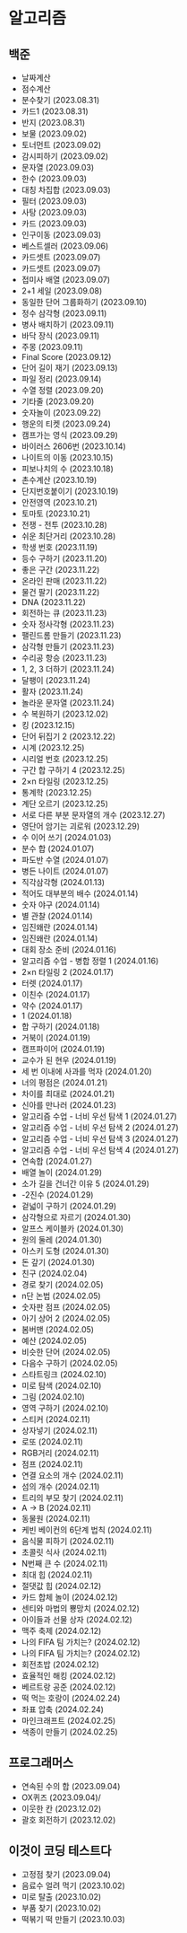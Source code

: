 # 알고리즘<br/>
## 백준<br/>
* 날짜계산
* 점수계산
* 분수찾기 (2023.08.31)
* 카드1 (2023.08.31)
* 반지 (2023.08.31)
* 보물 (2023.09.02)
* 토너먼트 (2023.09.02)
* 감시피하기 (2023.09.02)
* 문자열 (2023.09.03)
* 한수 (2023.09.03)
* 대칭 차집합 (2023.09.03)
* 필터 (2023.09.03)
* 사탕 (2023.09.03)
* 카드 (2023.09.03)
* 인구이동 (2023.09.03)
* 베스트셀러 (2023.09.06)
* 카드셋트 (2023.09.07)
* 카드셋트 (2023.09.07)
* 접미사 배열 (2023.09.07)
* 2+1 세일 (2023.09.08)
* 동일한 단어 그룹화하기 (2023.09.10)
* 정수 삼각형 (2023.09.11)
* 병사 배치하기 (2023.09.11)
* 바닥 장식 (2023.09.11)
* 주몽 (2023.09.11)
* Final Score (2023.09.12)
* 단어 길이 재기 (2023.09.13)
* 파일 정리 (2023.09.14)
* 수열 정렬 (2023.09.20)
* 기타줄 (2023.09.20)
* 숫자놀이 (2023.09.22)
* 행운의 티켓 (2023.09.24)
* 캠프가는 영식 (2023.09.29)
* 바이러스 2606번 (2023.10.14)
* 나이트의 이동 (2023.10.15)
* 피보나치의 수 (2023.10.18)
* 촌수계산 (2023.10.19)
* 단지번호붙이기 (2023.10.19)
* 안전영역 (2023.10.21)
* 토마토 (2023.10.21)
* 전쟁 - 전투 (2023.10.28)
* 쉬운 최단거리 (2023.10.28)
* 학생 번호 (2023.11.19)
* 등수 구하기 (2023.11.20)
* 좋은 구간 (2023.11.22)
* 온라인 판매 (2023.11.22)
* 물건 팔기 (2023.11.22)
* DNA (2023.11.22)
* 회전하는 큐 (2023.11.23)
* 숫자 정사각형 (2023.11.23)
* 팰린드롬 만들기 (2023.11.23)
* 삼각형 만들기 (2023.11.23)
* 수리공 항승 (2023.11.23)
* 1, 2, 3 더하기 (2023.11.24)
* 달팽이 (2023.11.24)
* 활자 (2023.11.24)
* 놀라운 문자열 (2023.11.24)
* 수 복원하기 (2023.12.02)
* 킹 (2023.12.15)
* 단어 뒤집기 2 (2023.12.22)
* 시계 (2023.12.25)
* 시리얼 번호 (2023.12.25)
* 구간 합 구하기 4 (2023.12.25)
* 2×n 타일링 (2023.12.25)
* 통계학 (2023.12.25)
* 계단 오르기 (2023.12.25)
* 서로 다른 부분 문자열의 개수 (2023.12.27)
* 영단어 암기는 괴로워 (2023.12.29)
* 수 이어 쓰기 (2024.01.03)
* 분수 합 (2024.01.07)
* 파도반 수열 (2024.01.07)
* 병든 나이트 (2024.01.07)
* 직각삼각형 (2024.01.13)
* 적어도 대부분의 배수 (2024.01.14)
* 숫자 야구 (2024.01.14)
* 별 관찰 (2024.01.14) 
* 임진왜란 (2024.01.14) 
* 임진왜란 (2024.01.14) 
* 대회 장소 준비 (2024.01.16) 
* 알고리즘 수업 - 병합 정렬 1 (2024.01.16) 
* 2×n 타일링 2 (2024.01.17) 
* 터렛 (2024.01.17) 
* 이친수 (2024.01.17) 
* 약수 (2024.01.17) 
* 1 (2024.01.18) 
* 합 구하기 (2024.01.18) 
* 거북이 (2024.01.19) 
* 캠프파이어 (2024.01.19) 
* 교수가 된 현우 (2024.01.19) 
* 세 번 이내에 사과를 먹자 (2024.01.20) 
* 너의 평점은 (2024.01.21) 
* 차이를 최대로 (2024.01.21) 
* 신아를 만나러 (2024.01.23) 
* 알고리즘 수업 - 너비 우선 탐색 1 (2024.01.27) 
* 알고리즘 수업 - 너비 우선 탐색 2 (2024.01.27) 
* 알고리즘 수업 - 너비 우선 탐색 3 (2024.01.27) 
* 알고리즘 수업 - 너비 우선 탐색 4 (2024.01.27) 
* 연속합 (2024.01.27) 
* 배열 놀이 (2024.01.29) 
* 소가 길을 건너간 이유 5 (2024.01.29) 
* -2진수 (2024.01.29) 
* 겉넓이 구하기 (2024.01.29) 
* 삼각형으로 자르기 (2024.01.30) 
* 알프스 케이블카 (2024.01.30) 
* 원의 둘레 (2024.01.30) 
* 아스키 도형 (2024.01.30) 
* 돈 갚기 (2024.01.30) 
* 친구 (2024.02.04) 
* 경로 찾기 (2024.02.05) 
* n단 논법 (2024.02.05) 
* 숫자판 점프 (2024.02.05) 
* 아기 상어 2 (2024.02.05) 
* 봄버맨 (2024.02.05) 
* 예산 (2024.02.05) 
* 비슷한 단어 (2024.02.05) 
* 다음수 구하기 (2024.02.05) 
* 스타트링크 (2024.02.10) 
* 미로 탐색 (2024.02.10) 
* 그림 (2024.02.10) 
* 영역 구하기 (2024.02.10) 
* 스티커 (2024.02.11) 
* 상자넣기 (2024.02.11) 
* 로또 (2024.02.11) 
* RGB거리 (2024.02.11) 
* 점프 (2024.02.11) 
* 연결 요소의 개수 (2024.02.11) 
* 섬의 개수 (2024.02.11) 
* 트리의 부모 찾기 (2024.02.11) 
* A → B (2024.02.11) 
* 동물원 (2024.02.11) 
* 케빈 베이컨의 6단계 법칙 (2024.02.11) 
* 음식물 피하기 (2024.02.11) 
* 초콜릿 식사 (2024.02.11) 
* N번째 큰 수 (2024.02.11) 
* 최대 힙 (2024.02.11) 
* 절댓값 힙 (2024.02.12) 
* 카드 합체 놀이 (2024.02.12) 
* 센티와 마법의 뿅망치 (2024.02.12) 
* 아이들과 선물 상자 (2024.02.12) 
* 맥주 축제 (2024.02.12) 
* 나의 FIFA 팀 가치는? (2024.02.12) 
* 나의 FIFA 팀 가치는? (2024.02.12) 
* 회전초밥 (2024.02.12) 
* 효율적인 해킹 (2024.02.12) 
* 베르트랑 공준 (2024.02.12) 
* 떡 먹는 호랑이 (2024.02.24) 
* 좌표 압축 (2024.02.24) 
* 마인크래프트 (2024.02.25) 
* 색종이 만들기 (2024.02.25) 
## 프로그래머스
* 연속된 수의 합 (2023.09.04)
* OX퀴즈 (2023.09.04)/
* 이웃한 칸 (2023.12.02)
* 괄호 회전하기 (2023.12.02)
## 이것이 코딩 테스트다
* 고정점 찾기 (2023.09.04)
* 음료수 얼려 먹기 (2023.10.02)
* 미로 탈출 (2023.10.02)
* 부품 찾기 (2023.10.02)
* 떡볶기 떡 만들기 (2023.10.03)